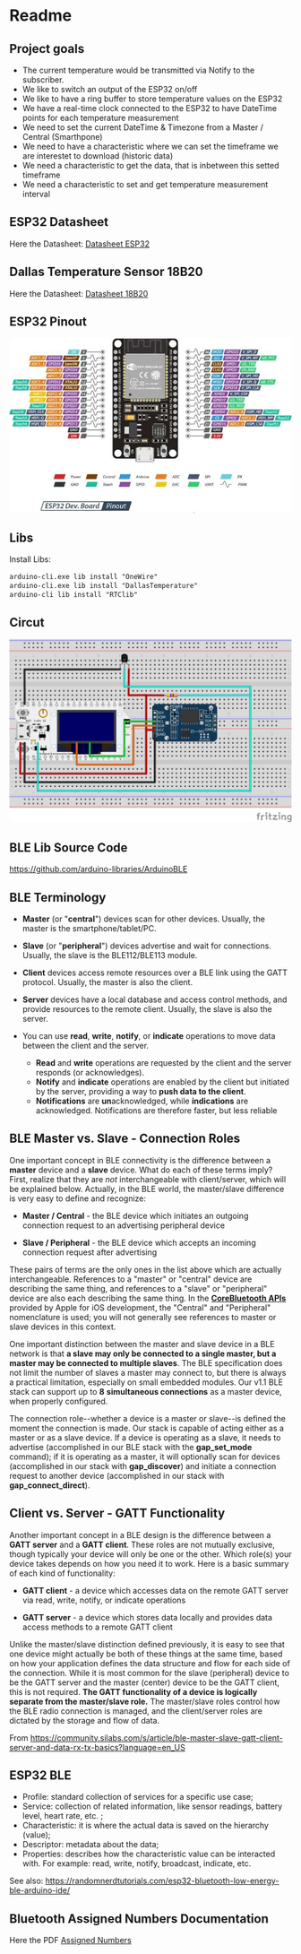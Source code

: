 # Readme
## Project goals
* The current temperature would be transmitted via Notify to the subscriber.
* We like to switch an output of the ESP32 on/off
* We like to have a ring buffer to store temperature values on the ESP32
* We have a real-time clock connected to the ESP32 to have DateTime points for each temperature measurement
* We need to set the current DateTime & Timezone from a Master / Central (Smarthpone)
* We need to have a characteristic where we can set the timeframe we are interestet to download (historic data)
* We need a characteristic to get the data, that is inbetween this setted timeframe
* We need a characteristic to set and get temperature measurement interval

## ESP32 Datasheet

Here the Datasheet:
[Datasheet ESP32](./../assets/esp32_datasheet_en.pdf)

## Dallas Temperature Sensor 18B20

Here the Datasheet:
[Datasheet 18B20](./../assets/ds18B20.pdf)

## ESP32 Pinout

![Alt-Text](./../assets/esp32_pinout.jpeg)

## Libs

Install Libs:

```
arduino-cli.exe lib install "OneWire"
arduino-cli.exe lib install "DallasTemperature"
arduino-cli lib install "RTClib"
```

## Circut

![Circut](./../assets/esp32_rtc_temp.svg)

## BLE Lib Source Code

https://github.com/arduino-libraries/ArduinoBLE

## BLE Terminology

* **Master** (or "**central**") devices scan for other devices. Usually, the master is the smartphone/tablet/PC.

* **Slave** (or "**peripheral**") devices advertise and wait for connections. Usually, the slave is the BLE112/BLE113 module.

* **Client** devices access remote resources over a BLE link using the GATT protocol. Usually, the master is also the client.

* **Server** devices have a local database and access control methods, and provide resources to the remote client. Usually, the slave is also the server.

* You can use **read**, **write**, **notify**, or **indicate** operations to move data between the client and the server.

  * **Read** and **write** operations are requested by the client and the server responds (or acknowledges).
  * **Notify** and **indicate** operations are enabled by the client but initiated by the server, providing a way to **push data to the client**.
  * **Notifications** are **un**acknowledged, while **indications** are acknowledged. Notifications are therefore faster, but less reliable

  

## BLE Master vs. Slave - Connection Roles

One important concept in BLE connectivity is the difference between a **master** device and a **slave** device. What do each of these terms imply? First, realize that they are *not* interchangeable with client/server, which will be explained below. Actually, in the BLE world, the master/slave difference is very easy to define and recognize:

- **Master / Central** - the BLE device which initiates an outgoing connection request to an advertising peripheral device

- **Slave / Peripheral** - the BLE device which accepts an incoming connection request after advertising

These pairs of terms are the only ones in the list above which are actually interchangeable. References to a "master" or "central" device are describing the same thing, and references to a "slave" or "peripheral" device are also each describing the same thing. In the **[CoreBluetooth APIs](http://developer.apple.com/library/ios/#documentation/CoreBluetooth/Reference/CoreBluetooth_Framework/_index.html)** provided by Apple for iOS development, the "Central" and "Peripheral" nomenclature is used; you will not generally see references to master or slave devices in this context.

One important distinction between the master and slave device in a BLE network is that **a slave may only be connected to a single master, but a master may be connected to multiple slaves**. The BLE specification does not limit the number of slaves a master may connect to, but there is always a practical limitation, especially on small embedded modules. Our v1.1 BLE stack can support up to **8** **simultaneous connections** as a master device, when properly configured.

The connection role--whether a device is a master or slave--is defined the moment the connection is made. Our stack is capable of acting either as a master or as a slave device. If a device is operating as a slave, it needs to advertise (accomplished in our BLE stack with the **gap_set_mode** command); if it is operating as a master, it will optionally scan for devices (accomplished in our stack with **gap_discover**) and initiate a connection request to another device (accomplished in our stack with **gap_connect_direct**).



## Client vs. Server - GATT Functionality

Another important concept in a BLE design is the difference between a **GATT server** and a **GATT client**. These roles are not mutually exclusive, though typically your device will only be one or the other. Which role(s) your device takes depends on how you need it to work. Here is a basic summary of each kind of functionality:

- **GATT client** - a device which accesses data on the remote GATT server via read, write, notify, or indicate operations

- **GATT server** - a device which stores data locally and provides data access methods to a remote GATT client

Unlike the master/slave distinction defined previously, it is easy to see that one device might actually be both of these things at the same time, based on how your application defines the data structure and flow for each side of the connection. While it is most common for the slave (peripheral) device to be the GATT server and the master (center) device to be the GATT client, this is not required. **The GATT functionality of a device is logically separate from the master/slave role.** The master/slave roles control how the BLE radio connection is managed, and the client/server roles are dictated by the storage and flow of data.



From https://community.silabs.com/s/article/ble-master-slave-gatt-client-server-and-data-rx-tx-basics?language=en_US

## ESP32 BLE

* Profile: standard collection of services for a specific use case;
* Service: collection of related information, like sensor readings, battery level, heart rate, etc. ;
* Characteristic: it is where the actual data is saved on the hierarchy (value);
* Descriptor: metadata about the data;
* Properties: describes how the characteristic value can be interacted with. For example: read, write, notify, broadcast, indicate, etc.

See also: https://randomnerdtutorials.com/esp32-bluetooth-low-energy-ble-arduino-ide/

## Bluetooth Assigned Numbers Documentation

Here the PDF [Assigned Numbers](./../assets/Assigned_Numbers.pdf)
